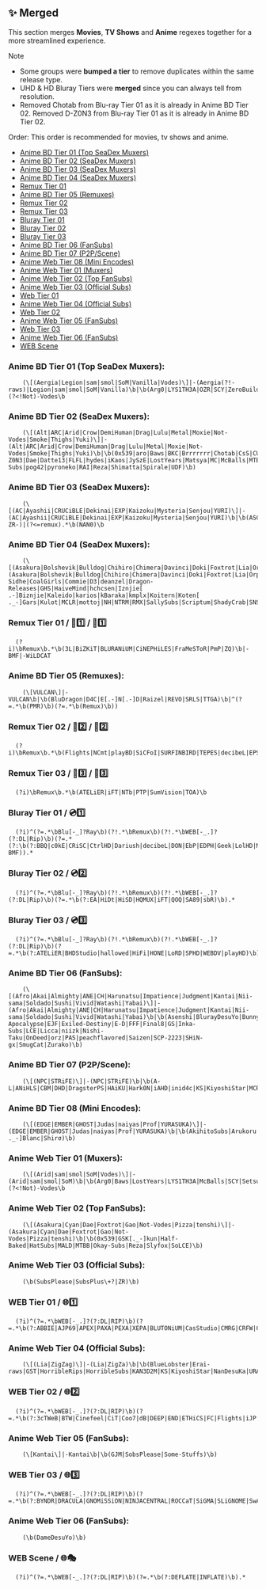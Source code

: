 ## ✨ Merged

This section merges **Movies**, **TV Shows** and **Anime** regexes together for a more streamlined experience.

> [!Note]  
> - Some groups were **bumped a tier** to remove duplicates within the same release type.  
> - UHD & HD Bluray Tiers were **merged** since you can always tell from resolution.
> - Removed Chotab from Blu-ray Tier 01 as it is already in Anime BD Tier 02. Removed D-Z0N3 from Blu-ray Tier 01 as it is already in Anime BD Tier 02.

Order:
This order is recommended for movies, tv shows and anime.
- [Anime BD Tier 01 (Top SeaDex Muxers)](Merged.md#Anime-BD-Tier-01-Top-SeaDex-Muxers)
- [Anime BD Tier 02 (SeaDex Muxers)](Merged.md#Anime-BD-Tier-02-SeaDex-Muxers)
- [Anime BD Tier 03 (SeaDex Muxers)](Merged.md#Anime-BD-Tier-03-SeaDex-Muxers)
- [Anime BD Tier 04 (SeaDex Muxers)](Merged.md#Anime-BD-Tier-04-SeaDex-Muxers)
- [Remux Tier 01](Merged.md#Remux-Tier-01)
- [Anime BD Tier 05 (Remuxes)](Merged.md#Anime-BD-Tier-05-Remuxes)
- [Remux Tier 02](Merged.md#Remux-Tier-02)
- [Remux Tier 03](Merged.md#Remux-Tier-03)
- [Bluray Tier 01](Merged.md#Bluray-Tier-01)
- [Bluray Tier 02](Merged.md#Bluray-Tier-02)
- [Bluray Tier 03](Merged.md#Bluray-Tier-03)
- [Anime BD Tier 06 (FanSubs)](Merged.md#Anime-BD-Tier-06-FanSubs)
- [Anime BD Tier 07 (P2P/Scene)](Merged.md#Anime-BD-Tier-07-P2P/Scene)
- [Anime Web Tier 08 (Mini Encodes)](Merged.md#Anime-Web-Tier-08-Mini-Encodes)
- [Anime Web Tier 01 (Muxers)](Merged.md#Anime-Web-Tier-01-Muxers)
- [Anime Web Tier 02 (Top FanSubs)](Merged.md#Anime-Web-Tier-02-Top-FanSubs)
- [Anime Web Tier 03 (Official Subs)](Merged.md#Anime-Web-Tier-03-Official-Subs)
- [Web Tier 01](Merged.md#Web-Tier-01)
- [Anime Web Tier 04 (Official Subs)](Merged.md#Anime-Web-Tier-04-Official-Subs)
- [Web Tier 02](Merged.md#Web-Tier-02)
- [Anime Web Tier 05 (FanSubs)](Merged.md#Anime-Web-Tier-05-FanSubs)
- [Web Tier 03](Merged.md#Web-Tier-03)
- [Anime Web Tier 06 (FanSubs)](Merged.md#Anime-Web-Tier-06-FanSubs)
- [WEB Scene](Merged.md#WEB-Scene)


### **Anime BD Tier 01 (Top SeaDex Muxers):**
```regex
    (\[(Aergia|Legion|sam|smol|SoM|Vanilla|Vodes)\]|-(Aergia(?!-raws)|Legion|sam|smol|SoM|Vanilla)\b|\b(Arg0|LYS1TH3A|OZR|SCY|ZeroBuild)\b)|(?<!Not)-Vodes\b
```
### **Anime BD Tier 02 (SeaDex Muxers):**
```regex
    (\[(Alt|ARC|Arid|Crow|DemiHuman|Drag|Lulu|Metal|Moxie|Not-Vodes|Smoke|Thighs|Yuki)\]|-(Alt|ARC|Arid|Crow|DemiHuman|Drag|Lulu|Metal|Moxie|Not-Vodes|Smoke|Thighs|Yuki)\b|\b(0x539|aro|Baws|BKC|Brrrrrrr|Chotab|CsS|CUNNY|Cunnysseur|D-Z0N3|Dae|Datte13|FLFL|hydes|iKaos|JySzE|LostYears|Matsya|MC|McBalls|MTBB|Noyr|NSDAB|Okay-Subs|pog42|pyroneko|RAI|Reza|Shimatta|Spirale|UDF)\b)
```
### **Anime BD Tier 03 (SeaDex Muxers):**
```regex
    (\[(AC|Ayashii|CRUCiBLE|Dekinai|EXP|Kaizoku|Mysteria|Senjou|YURI)\]|-(AC|Ayashii|CRUCiBLE|Dekinai|EXP|Kaizoku|Mysteria|Senjou|YURI)\b|\b(ASC|AssMix|CBT|CTR|CyC|Flugel|Galator|GSK[._-]kun|Holomux|IK|AnimeKaizoku|Kametsu|KH|kuchikirukia|LazyRemux|MK|Netaro|Pn8|Pookie|Quetzal|Rasetsu|ShowY|WBDP|WSE|Yoghurt|ZOIO|ZR)\b|-ZR-)|(?<=remux).*\b(NAN0)\b
```
### **Anime BD Tier 04 (SeaDex Muxers):**
```regex
    (\[(Asakura|Bolshevik|Bulldog|Chihiro|Chimera|Davinci|Doki|Foxtrot|Lia|Orphan|SOLA|Tsundere)\]|-(Asakura|Bolshevik|Bulldog|Chihiro|Chimera|Davinci|Doki|Foxtrot|Lia|Orphan|SOLA|Tsundere(?!-))\b|\b(9volt|AOmundson|ASO|Cait-Sidhe|CoalGirls|Commie|D3|deanzel|Dragon-Releases|GHS|HaiveMind|hchcsen|Iznjie[ .-]Biznjie|Kaleido|karios|kBaraka|kmplx|Koitern|Koten[ ._-]Gars|Kulot|MCLR|mottoj|NH|NTRM|RMX|SallySubs|Scriptum|ShadyCrab|SNSbu|THORA|UWU|xPearse)\b)
```
### **Remux Tier 01** / 🍿1️⃣ / 📀1️⃣
```regex
  (?i)\bRemux\b.*\b(3L|BiZKiT|BLURANiUM|CiNEPHiLES|FraMeSToR|PmP|ZQ)\b|-BMF|-WiLDCAT
```
### **Anime BD Tier 05 (Remuxes):**
```regex
    (\[VULCAN\]|-VULCAN\b|\b(BluDragon|D4C|E[.-]N[.-]D|Raizel|REVO|SRLS|TTGA)\b|^(?=.*\b(PMR)\b)(?=.*\b(Remux)\b))
```
### **Remux Tier 02** / 🍿2️⃣ / 📀2️⃣
```regex
  (?i)\bRemux\b.*\b(Flights|NCmt|playBD|SiCFoI|SURFINBIRD|TEPES|decibeL|EPSiLON|HiFi|KRaLiMaRKo|PTer|TRiToN)\b
```
### **Remux Tier 03** / 🍿3️⃣ / 📀3️⃣
```regex
  (?i)\bRemux\b.*\b(ATELiER|iFT|NTb|PTP|SumVision|TOA)\b
```
### **Bluray Tier 01** / 💿1️⃣
```regex
  (?i)^(?=.*\bBlu[-_]?Ray\b)(?!.*\bRemux\b)(?!.*\bWEB[-_.]?(?:DL|Rip)\b)(?=.*(?:\b(?:BBQ|c0kE|CRiSC|CtrlHD|Dariush|decibeL|DON|EbP|EDPH|Geek|LolHD|MainFrame|NCmt|NTb|PTer|TayTO|TDD|TnP|VietHD|W4NK3R|ZQ)\b|-BMF)).*
```
### **Bluray Tier 02** / 💿2️⃣
```regex
  (?i)^(?=.*\bBlu[-_]?Ray\b)(?!.*\bRemux\b)(?!.*\bWEB[-_.]?(?:DL|Rip)\b)(?=.*\b(?:EA|HiDt|HiSD|HQMUX|iFT|QOQ|SA89|sbR)\b).*
```
### **Bluray Tier 03** / 💿3️⃣
```regex
  (?i)^(?=.*\bBlu[-_]?Ray\b)(?!.*\bRemux\b)(?!.*\bWEB[-_.]?(?:DL|Rip)\b)(?=.*\b(?:ATELiER|BHDStudio|hallowed|HiFi|HONE|LoRD|SPHD|WEBDV|playHD)\b).*
```
### **Anime BD Tier 06 (FanSubs):**
```regex
    (\[(Afro|Akai|Almighty|ANE|CH|Harunatsu|Impatience|Judgment|Kantai|Nii-sama|Soldado|Sushi|Vivid|Watashi|Yabai)\]|-(Afro|Akai|Almighty|ANE|CH|Harunatsu|Impatience|Judgment|Kantai|Nii-sama|Soldado|Sushi|Vivid|Watashi|Yabai)\b|\b(Asenshi|BlurayDesuYo|Bunny-Apocalypse|EJF|Exiled-Destiny|E-D|FFF|Final8|GS|Inka-Subs|LCE|Licca|niizk|Nishi-Taku|OnDeed|orz|PAS|peachflavored|Saizen|SCP-2223|SHiN-gx|SmugCat|Zurako)\b)
```
### **Anime BD Tier 07 (P2P/Scene):**
```regex
    (\[(NPC|STRiFE)\]|-(NPC|STRiFE)\b|\b(A-L|ANiHLS|CBM|DHD|DragsterPS|HAiKU|Hark0N|iAHD|inid4c|KS|KiyoshiStar|MCR|RedBlade|RH|SEV|TENEIGHTY|WaLMaRT)\b)
```
### **Anime BD Tier 08 (Mini Encodes):**
```regex
    (\[(EDGE|EMBER|GHOST|Judas|naiyas|Prof|YURASUKA)\]|-(EDGE|EMBER|GHOST|Judas|naiyas|Prof|YURASUKA)\b|\b(AkihitoSubs|Arukoru|Nep[ ._-]Blanc|Shirσ)\b)
```
### **Anime Web Tier 01 (Muxers):**
```regex
    (\[(Arid|sam|smol|SoM|Vodes)\]|-(Arid|sam|smol|SoM)\b|\b(Arg0|Baws|LostYears|LYS1TH3A|McBalls|SCY|Setsugen|Z4ST1N|ZeroBuild)\b)|(?<!Not)-Vodes\b
```
### **Anime Web Tier 02 (Top FanSubs):**
```regex
    (\[(Asakura|Cyan|Dae|Foxtrot|Gao|Not-Vodes|Pizza|tenshi)\]|-(Asakura|Cyan|Dae|Foxtrot|Gao|Not-Vodes|Pizza|tenshi)\b|\b(0x539|GSK[._-]kun|Half-Baked|HatSubs|MALD|MTBB|Okay-Subs|Reza|Slyfox|SoLCE)\b)
```
### **Anime Web Tier 03 (Official Subs):**
```regex
    (\b(SubsPlease|SubsPlus\+?|ZR)\b)
```
### **WEB Tier 01** / 🌐1️⃣
```regex
  (?i)^(?=.*\bWEB[-_.]?(?:DL|RIP)\b)(?=.*\b(?:ABBIE|AJP69|APEX|PAXA|PEXA|XEPA|BLUTONiUM|CasStudio|CMRG|CRFW|CRUD|CtrlHD|FLUX|GNOME|HONE|KiNGS|Kitsune|monkee|NOSiViD|NTb|NTG|QOQ|RTN|SiC|TEPES|T6D|TOMMY|ViSUM)\b).*
```
### **Anime Web Tier 04 (Official Subs):**
```regex
    (\[(Lia|ZigZag)\]|-(Lia|ZigZa)\b|\b(BlueLobster|Erai-raws|GST|HorribleRips|HorribleSubs|KAN3D2M|KS|KiyoshiStar|NanDesuKa|URANIME|VARYG)\b)
```
### **WEB Tier 02** / 🌐2️⃣
```regex
  (?i)^(?=.*\bWEB[-_.]?(?:DL|RIP)\b)(?=.*\b(?:3cTWeB|BTW|Cinefeel|CiT|Coo7|dB|DEEP|END|ETHiCS|FC|Flights|iJP|iKA|iT00NZ|JETIX|KHN|KiMCHI|LAZY|MiU|MZABI|NPMS|NYH|orbitron|PHOENiX|playWEB|PSiG|ROCCaT|RTFM|SA89|SbR|SDCC|SIGMA|SMURF|SPiRiT|TVSmash|WELP|XEBEC|4KBEC|CEBEX)\b).*
```
### **Anime Web Tier 05 (FanSubs):**
```regex
    (\[Kantai\]|-Kantai\b|\b(GJM|SobsPlease|Some-Stuffs)\b)
```
### **WEB Tier 03** / 🌐3️⃣
```regex
  (?i)^(?=.*\bWEB[-_.]?(?:DL|RIP)\b)(?=.*\b(?:BYNDR|DRACULA|GNOMiSSiON|NINJACENTRAL|ROCCaT|SiGMA|SLiGNOME|SwAgLaNdEr|T4H|ViSiON)\b).*
```
### **Anime Web Tier 06 (FanSubs):**
```regex
    (\b(DameDesuYo)\b)
```
### **WEB Scene** / 🌐🎭
```regex
  (?i)^(?=.*\bWEB[-_.]?(?:DL|RIP)\b)(?=.*\b(?:DEFLATE|INFLATE)\b).*
```